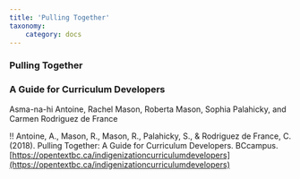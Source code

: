 ```yaml
---
title: 'Pulling Together'
taxonomy:
    category: docs
---
```


### Pulling Together

### A Guide for Curriculum Developers

Asma-na-hi Antoine, Rachel Mason, Roberta Mason, Sophia Palahicky, and Carmen Rodriguez de France

!! Antoine, A., Mason, R., Mason, R., Palahicky, S., & Rodriguez de France, C. (2018). Pulling Together: A Guide for Curriculum Developers. BCcampus. [https://opentextbc.ca/indigenizationcurriculumdevelopers](https://opentextbc.ca/indigenizationcurriculumdevelopers)

